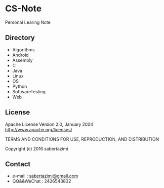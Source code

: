 # CS-Note
Personal Learing Note

## Directory
- Algorithms
- Android
- Assembly
- C
- Java
- Linux
- OS
- Python
- SoftwareTesting
- Web

## License

 Apache License
                           Version 2.0, January 2004
                        http://www.apache.org/licenses/

 TERMS AND CONDITIONS FOR USE, REPRODUCTION, AND DISTRIBUTION

Copyright (c) 2016 sabertazimi

## Contact
- e-mail : sabertazimi@gmail.com
- QQ&&WeChat : 2426543832

